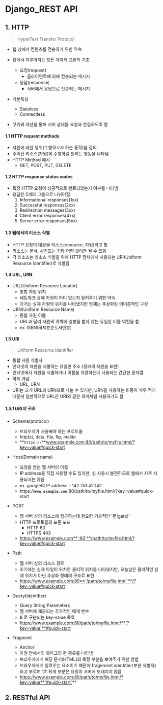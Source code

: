 # Django_REST API

## 1. HTTP

> HyperText Transfer Protocol

- 웹 상에서 컨텐츠를 전송하기 위한 약속 

- 웹에서 이루어지는 모든 데이터 교환의 기초
  - 요청(request)
    - 클라이언트에 의해 전송되는 메시지
  - 응답(response)
    - 서버에서 응답으로 전송되는 메시지

- 기본특성
  - Stateless
  - Connectless
- 쿠키와 세션을 통해 서버 상태를 요청과 연결하도록 함



#### 1.1 HTTP request methods

- 자원에 대한 행위(수행하고자 하는 동작)을 정의
- 주어진 리소스(자원)에 수행하길 원하는 행동을 나타냄
- HTTP Method 예시
  - GET, POST, PUT, DELETE

#### 1.2 HTTP response status codes

- 특정 HTTP 요청이 성공적으로 완료되었는지 여부를 나타냄
- 응답은 5개의 그룹으로 나뉘어짐
  1. Informational responses(1xx)
  2. Successful responses(2xx)
  3. Redirection messages(3xx)
  4. Client error responses(4xx)
  5. Server error responses(5xx)

#### 1.3 웹에서의 리소스 식별

- HTTP 요청의 대상을 리소스(resource, 자원)라고 함
- 리소스는 문서, 사진또는 기타 어떤 것이든 될 수 있음
- 각 리소스는 리소스 식별을 위해 HTTP 전체에서 사용되는 URI(Uniform Resource Identifier)로 식별됨

#### 1.4 URL, URN

- URL(Uniform Resource Locator)
  - 통합 자원 위치
  - 네트워크 상에 자원이 어디 있는지 알려주기 위한 약속
  - 과거는 실제 자원의 위치를 나타냈지만 현재는 추상화된 의미론적인 구성
- URN(Uniform Resource Name)
  - 통합 자원 이름
  - URL과 달리 자원의 위치에 영향을 받지 않는 유일한 이름 역할을 함
  - ex. ISBN(국제표준도서번호)

#### 1.5 URI

> Uniform Resource Identifier

- 통합 자원 식별자
- 인터넷의 자원을 식별하는 유일한 주소 (정보의 자원을 표현)
- 인터넷에서 자원을 식별하거나 이름을 지정하는데 사용되는 간단한 문자열
- 하위 개념
  - URL, URN
- URI는 크게 URL과 URN으로 나눌 수 있지만, URN을 사용하는 비중이 매우 적기 때문에 일반적으로 URL은 URI와 같은 의미처럼 사용하기도 함 

##### 1.5.1 URI의 구조

- Scheme(protocol)
  - 브라우저가 사용해야 하는 프로토콜
  - http(s), data, file, ftp, malito
  - **`https://`**www.example.com:80/path/to/myfile.html/?key=value#quick-start

- Host(Domain name)
  - 요청을 받는 웹 서버의 이름
  - IP address를 직접 사용할 수도 있지만, 실 사용시 불편하므로 웹에서 자주 사용되지는 않음 
  - ex. google의 IP address - 142.251.42.142
  - https://**`www.example.com`**:80/path/to/myfile.html/?key=value#quick-start

- PORT
  - 웹 서버 상의 리소스에 접근하는데 필요한 기술적인 '문(gate)'
  - HTTP 프로토콜의 표준 포드
    - HTTP 80
    - HTTPS 443
  - https://www.example.com**`:80`**/path/to/myfile.html/?key=value#quick-start
- Path
  - 웹 서버 상의 리소스 경로
  - 초기에는 실제 파일이 위치한 물리적 위치를 나타냈지만, 오늘날은 물리적인 실제 위치가 아닌 추상화 형태의 구조로 표현
  - https://www.example.com:80**`/path/to/myfile.html`**/?key=value#quick-start
- Query(Identifier)
  - Query String Parameters
  - 웹 서버에 제공되는 추가적인 매개 변수
  - & 로 구분되는 key-value 목록
  - https://www.example.com:80/path/to/myfile.html/**`?key=value`**#quick-start
- Fragment
  - Anchor
  - 자원 안에서의 북마크의 한 종류를 나타냄
  - 브라우저에게 해당 문서(HTML)의 특정 부분을 보여주기 위한 방법
  - 브라우저에게 알려주는 요소이기 때문에 fragement identifier(부분 식별자)라고 부르며 '#' 뒤의 부분은 요청이 서버에 보내지지 않음
  - https://www.example.com:80/path/to/myfile.html/?key=value**`#quick-start`**



## 2. RESTful API



